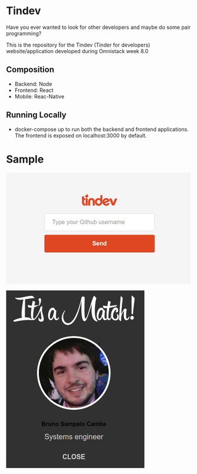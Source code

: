 # Tindev
Have you ever wanted to look for other developers and maybe do some pair programming?

This is the repository for the Tindev (Tinder for developers) website/application developed during Omnistack week 8.0

## Composition

- Backend: Node
- Frontend: React
- Mobile: Reac-Native

## Running Locally

- docker-compose up to run both the backend and frontend applications. The frontend is exposed on localhost:3000 by default.

# Sample

![](resources/login.png)


![](resources/match.png)
